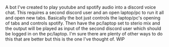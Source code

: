 A bot I've created to play youtube and spotify audio into a discord voice chat. This requires a second discord user and an open laptop/pc to run it all and open new tabs.
Basically the bot just controls the laptop/pc's opening of tabs and controls spotify.
Then have the pc/laptop set to sterio mix and the output will be played as input of the second discord user which should be logged in on the pc/laptop.
I'm sure there are plenty of other ways to do this that are better but this is the one I've thought of.
WIP
